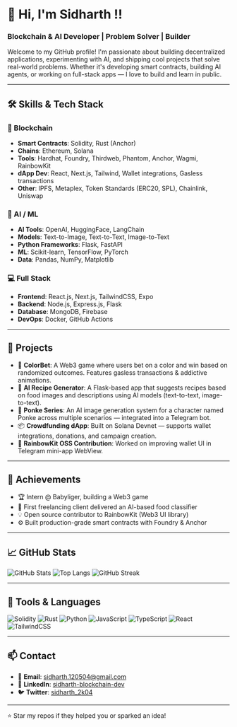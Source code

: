 # 👋 Hi, I'm Sidharth !!
### Blockchain & AI Developer | Problem Solver | Builder  

Welcome to my GitHub profile! I'm passionate about building decentralized applications, experimenting with AI, and shipping cool projects that solve real-world problems. Whether it's developing smart contracts, building AI agents, or working on full-stack apps — I love to build and learn in public.

---

## 🛠️ Skills & Tech Stack

### 🚀 Blockchain
- **Smart Contracts**: Solidity, Rust (Anchor)
- **Chains**: Ethereum, Solana
- **Tools**: Hardhat, Foundry, Thirdweb, Phantom, Anchor, Wagmi, RainbowKit
- **dApp Dev**: React, Next.js, Tailwind, Wallet integrations, Gasless transactions
- **Other**: IPFS, Metaplex, Token Standards (ERC20, SPL), Chainlink, Uniswap

### 🧠 AI / ML
- **AI Tools**: OpenAI, HuggingFace, LangChain
- **Models**: Text-to-Image, Text-to-Text, Image-to-Text
- **Python Frameworks**: Flask, FastAPI
- **ML**: Scikit-learn, TensorFlow, PyTorch
- **Data**: Pandas, NumPy, Matplotlib

### 💻 Full Stack
- **Frontend**: React.js, Next.js, TailwindCSS, Expo
- **Backend**: Node.js, Express.js, Flask
- **Database**: MongoDB, Firebase
- **DevOps**: Docker, GitHub Actions

---

## 🚧 Projects

- 🔗 **ColorBet**: A Web3 game where users bet on a color and win based on randomized outcomes. Features gasless transactions & addictive animations.
- 🍳 **AI Recipe Generator**: A Flask-based app that suggests recipes based on food images and descriptions using AI models (text-to-text, image-to-text).
- 🎨 **Ponke Series**: An AI image generation system for a character named Ponke across multiple scenarios — integrated into a Telegram bot.
- 📦 **Crowdfunding dApp**: Built on Solana Devnet — supports wallet integrations, donations, and campaign creation.
- 💬 **RainbowKit OSS Contribution**: Worked on improving wallet UI in Telegram mini-app WebView.

---

## 🌟 Achievements
- 🏆 Intern @ Babyliger, building a Web3 game
- 🤝 First freelancing client delivered an AI-based food classifier
- 💡 Open source contributor to RainbowKit (Web3 UI library)
- ⚙️ Built production-grade smart contracts with Foundry & Anchor

---

## 📈 GitHub Stats

![GitHub Stats](https://github-readme-stats.vercel.app/api?username=SIDHARTH20K4&show_icons=true&theme=dark&hide_border=true)
![Top Langs](https://github-readme-stats.vercel.app/api/top-langs/?username=SIDHARTH20K4&layout=compact&theme=dark&hide_border=true)
![GitHub Streak](https://streak-stats.demolab.com/?user=SIDHARTH20K4&theme=dark&hide_border=true)

---

## 🧰 Tools & Languages

![Solidity](https://img.shields.io/badge/Solidity-363636?style=for-the-badge&logo=solidity)
![Rust](https://img.shields.io/badge/Rust-000000?style=for-the-badge&logo=rust)
![Python](https://img.shields.io/badge/Python-3776AB?style=for-the-badge&logo=python)
![JavaScript](https://img.shields.io/badge/JavaScript-F7DF1E?style=for-the-badge&logo=javascript)
![TypeScript](https://img.shields.io/badge/TypeScript-3178C6?style=for-the-badge&logo=typescript)
![React](https://img.shields.io/badge/React-20232A?style=for-the-badge&logo=react&logoColor=61DAFB)
![TailwindCSS](https://img.shields.io/badge/TailwindCSS-38B2AC?style=for-the-badge&logo=tailwind-css)

---

## 📫 Contact

- 📧 **Email**: [sidharth.120504@gmail.com](mailto:sidharth.120504@gmail.com)
- 💼 **LinkedIn**: [sidharth-blockchain-dev](https://www.linkedin.com/in/sidharth-blockchain-dev/)
- 🐦 **Twitter**: [sidharth_2k04](https://x.com/sidharth_2k04)

---

⭐️ Star my repos if they helped you or sparked an idea!
